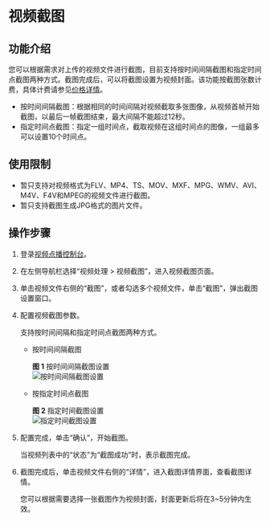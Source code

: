 # 视频截图<a name="vod_01_0065"></a>

## 功能介绍<a name="section750119085410"></a>

您可以根据需求对上传的视频文件进行截图，目前支持按时间间隔截图和指定时间点截图两种方式。截图完成后，可以将截图设置为视频封面。该功能按截图张数计费，具体计费请参见[价格详情](https://www.huaweicloud.com/pricing.html?tab=detail#/vod)。

-   按时间间隔截图：根据相同的时间间隔对视频截取多张图像，从视频首帧开始截图，以最后一帧截图结束，最大间隔不能超过12秒。
-   指定时间点截图：指定一组时间点，截取视频在这组时间点的图像，一组最多可以设置10个时间点。

## 使用限制<a name="section1036317344157"></a>

-   暂只支持对视频格式为FLV、MP4、TS、MOV、MXF、MPG、WMV、AVI、M4V、F4V和MPEG的视频文件进行截图。
-   暂只支持截图生成JPG格式的图片文件。

## 操作步骤<a name="section10117746131515"></a>

1.  登录[视频点播控制台](https://console.huaweicloud.com/vod)。
2.  在左侧导航栏选择“视频处理 \> 视频截图”，进入视频截图页面。
3.  单击视频文件右侧的“截图”，或者勾选多个视频文件，单击“截图”，弹出截图设置窗口。
4.  配置视频截图参数。

    支持按时间间隔和指定时间点截图两种方式。

    -   按时间间隔截图

        **图 1**  按时间间隔截图设置<a name="fig2573174332418"></a>  
        ![](figures/按时间间隔截图设置.png "按时间间隔截图设置")

    -   按指定时间点截图

        **图 2**  指定时间截图设置<a name="fig15683124914247"></a>  
        ![](figures/指定时间截图设置.png "指定时间截图设置")

5.  配置完成，单击“确认”，开始截图。

    当视频列表中的“状态”为“截图成功”时，表示截图完成。

6.  截图完成后，单击视频文件右侧的“详情”，进入截图详情界面，查看截图详情。

    您可以根据需要选择一张截图作为视频封面，封面更新后将在3\~5分钟内生效。


